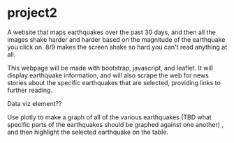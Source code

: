 # project2

A website that maps earthquakes over the past 30 days, and then all the images shake harder and harder based on the magnitude of the earthquake you click on. 8/9 makes the screen shake so hard you can't read anything at all. 

This webpage will be made with bootstrap, javascript, and leaflet. It will display earthquake information, and will also scrape the web for news stories about the specific earthquakes that are selected, providing links to further reading. 

Data viz element?? 

Use plotly to make a graph of all of the various earthquakes (TBD what specific parts of the earthquakes should be graphed against one another) , and then highlight the selected earthquake on the table. 









